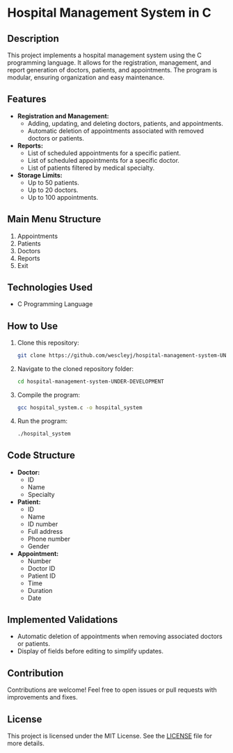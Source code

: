 # Hospital Management System in C

## Description
This project implements a hospital management system using the C programming language. It allows for the registration, management, and report generation of doctors, patients, and appointments. The program is modular, ensuring organization and easy maintenance.

## Features
- **Registration and Management:**
  - Adding, updating, and deleting doctors, patients, and appointments.
  - Automatic deletion of appointments associated with removed doctors or patients.
- **Reports:**
  - List of scheduled appointments for a specific patient.
  - List of scheduled appointments for a specific doctor.
  - List of patients filtered by medical specialty.
- **Storage Limits:**
  - Up to 50 patients.
  - Up to 20 doctors.
  - Up to 100 appointments.

## Main Menu Structure
1. Appointments
2. Patients
3. Doctors
4. Reports
5. Exit

## Technologies Used
- C Programming Language

## How to Use
1. Clone this repository:
   ```bash
   git clone https://github.com/wescleyj/hospital-management-system-UNDER-DEVELOPMENT.git
   ```
2. Navigate to the cloned repository folder:
   ```bash
   cd hospital-management-system-UNDER-DEVELOPMENT
   ```
3. Compile the program:
   ```bash
   gcc hospital_system.c -o hospital_system
   ```
4. Run the program:
   ```bash
   ./hospital_system
   ```

## Code Structure
- **Doctor:**
  - ID
  - Name
  - Specialty
- **Patient:**
  - ID
  - Name
  - ID number
  - Full address
  - Phone number
  - Gender
- **Appointment:**
  - Number
  - Doctor ID
  - Patient ID
  - Time
  - Duration
  - Date

## Implemented Validations
- Automatic deletion of appointments when removing associated doctors or patients.
- Display of fields before editing to simplify updates.

## Contribution
Contributions are welcome! Feel free to open issues or pull requests with improvements and fixes.

## License
This project is licensed under the MIT License. See the [LICENSE](LICENSE) file for more details.